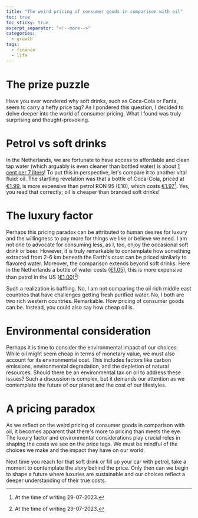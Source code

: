 ```yaml
---
title: "The weird pricing of consumer goods in comparison with oil"
toc: true
toc_sticky: true
excerpt_separator: "<!--more-->"
categories:
  - growth
tags:
  - finance
  - life
---
```

# The prize puzzle
Have you ever wondered why soft drinks, such as Coca-Cola or Fanta, seem to carry a hefty price tag? As I pondered this question, I decided to delve deeper into the world of consumer pricing. 
What I found was truly surprising and thought-provoking.

# Petrol vs soft drinks
In the Netherlands, we are fortunate to have access to affordable and clean tap water (which arguably is even cleaner than bottled water) is about [1 cent per 7 liters](https://gemiddelden.nl/prijzen/gemiddelde-prijs-per-liter-water/)!
To put this in perspective, let's compare it to another vital fluid: oil. 
The startling revelation was that a bottle of Coca-Cola, priced at [€1.99](https://www.ah.nl/producten/product/wi130874/coca-cola-regular), is more expensive than petrol RON 95 (E10), which costs [€1.97](https://www.anwb.nl/vakantie/reisvoorbereiding/brandstofprijzen-europa)[^1].
Yes, you read that correctly; oil is cheaper than branded soft drinks!

# The luxury factor
Perhaps this pricing paradox can be attributed to human desires for luxury and the willingness to pay more for things we like or believe we need. 
I am not one to advocate for consuming less, as I, too, enjoy the occasional soft drink or beer. However, it is truly remarkable to contemplate how something extracted from 2-6 km beneath the Earth's crust can be priced similarly to flavored water.
Moreover, the comparison extends beyond soft drinks.
Here in the Netherlands a bottle of water costs ([€1.05](https://www.ah.nl/producten/product/wi198956/spa-reine-fles)), this is more expensive than petrol in the US ([€1,00](https://nl.globalpetrolprices.com/USA/gasoline_prices/))[^1]!

Such a realization is baffling.
No, I am not comparing the oil rich middle east countries that have challenges getting fresh purified water.
No, I both are two rich western countries.
Remarkable.
How pricing of consumer goods can be.
Instead, you could also say how cheap oil is.

# Environmental consideration 
Perhaps it is time to consider the environmental impact of our choices. 
While oil might seem cheap in terms of monetary value, we must also account for its environmental cost. 
This includes factors like carbon emissions, environmental degradation, and the depletion of natural resources. 
Should there be an environmental tax on oil to address these issues? 
Such a discussion is complex, but it demands our attention as we contemplate the future of our planet and the cost of our lifestyles.

# A pricing paradox
As we reflect on the weird pricing of consumer goods in comparison with oil, it becomes apparent that there's more to pricing than meets the eye. 
The luxury factor and environmental considerations play crucial roles in shaping the costs we see on the price tags. We must be mindful of the choices we make and the impact they have on our world.

Next time you reach for that soft drink or fill up your car with petrol, take a moment to contemplate the story behind the price. 
Only then can we begin to shape a future where luxuries are sustainable and our choices reflect a deeper understanding of their true costs.

[^1]: At the time of writing 29-07-2023.